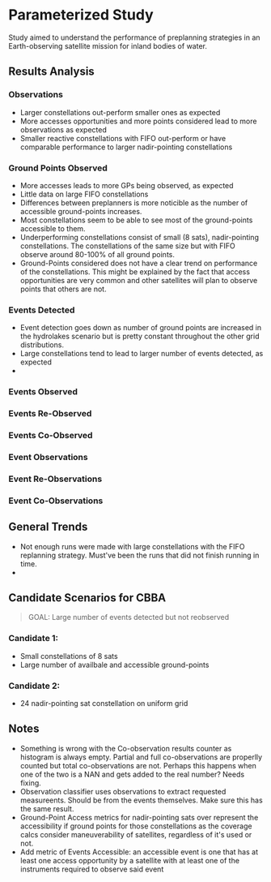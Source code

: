 # Parameterized Study
Study aimed to understand the performance of preplanning strategies in an Earth-observing satellite mission for inland bodies of water.

## Results Analysis
### Observations
- Larger constellations out-perform smaller ones as expected
- More accesses opportunities and more points considered lead to more observations as expected
- Smaller reactive constellations with FIFO out-perform or have comparable performance to larger nadir-pointing constellations

### Ground Points Observed 
- More accesses leads to more GPs being observed, as expected
- Little data on large FIFO constellations
- Differences between preplanners is more noticible as the number of accessible ground-points increases.
- Most constellations seem to be able to see most of the ground-points accessible to them.
- Underperforming constellations consist of small (8 sats), nadir-pointing constellations. The constellations of the same size but with FIFO observe around 80-100% of all ground points.
- Ground-Points considered does not have a clear trend on performance of the constellations. This might be explained by the fact that access opportunities are very common and other satellites will plan to observe points that others are not. 

### Events Detected
- Event detection goes down as number of ground points are increased in the hydrolakes scenario but is pretty constant throughout the other grid distributions. 
- Large constellations tend to lead to larger number of events detected, as expected
- 

### Events Observed

### Events Re-Observed

### Events Co-Observed

### Event Observations

### Event Re-Observations

### Event Co-Observations

## General Trends
- Not enough runs were made with large constellations with the FIFO replanning strategy. Must've been the runs that did not finish running in time.
- 

## Candidate Scenarios for CBBA
> GOAL: Large number of events detected but not reobserved
### Candidate 1:
- Small constellations of 8 sats
- Large number of availbale and accessible ground-points
### Candidate 2:
- 24 nadir-pointing sat constellation on uniform grid

## Notes
- Something is wrong with the Co-observation results counter as histogram is always empty. Partial and full co-observations are properlly counted but total co-observations are not. Perhaps this happens when one of the two is a NAN and gets added to the real number? Needs fixing.
- Observation classifier uses observations to extract requested measureents. Should be from the events themselves. Make sure this has the same result.
- Ground-Point Access metrics for nadir-pointing sats over represent the accessibility if ground points for those constellations as the coverage calcs consider maneuverability of satellites, regardless of it's used or not. 
- Add metric of Events Accessible: an accessible event is one that has at least one access opportunity by a satellite with at least one of the instruments required to observe said event